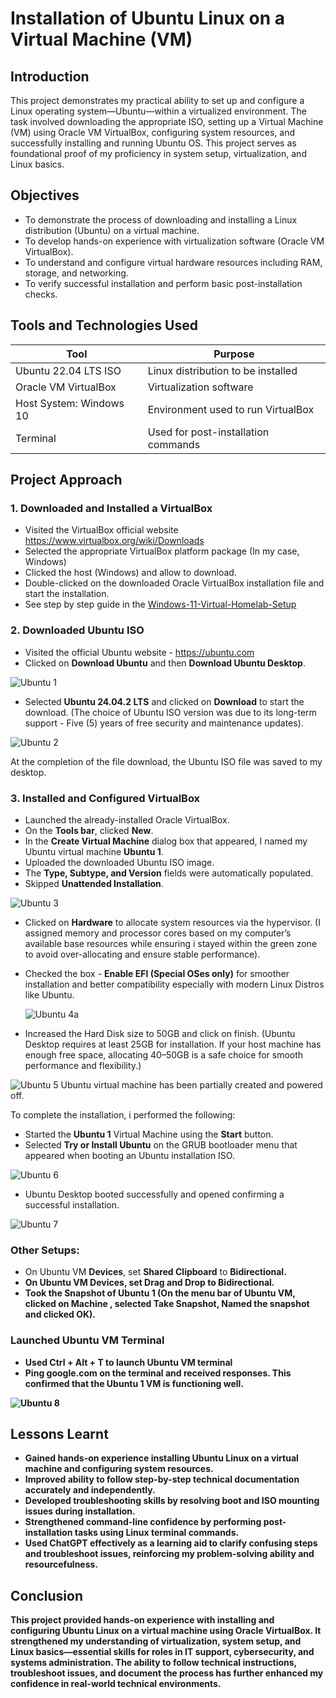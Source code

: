 #  Installation of Ubuntu Linux on a Virtual Machine (VM)

## Introduction

This project demonstrates my practical ability to set up and configure a Linux operating system—Ubuntu—within a virtualized environment. The task involved downloading the appropriate ISO, setting up a Virtual Machine (VM) using Oracle VM VirtualBox, configuring system resources, and successfully installing and running Ubuntu OS. This project serves as foundational proof of my proficiency in system setup, virtualization, and Linux basics.

## Objectives

- To demonstrate the process of downloading and installing a Linux distribution (Ubuntu) on a virtual machine.
- To develop hands-on experience with virtualization software (Oracle VM VirtualBox).
- To understand and configure virtual hardware resources including RAM, storage, and networking.
- To verify successful installation and perform basic post-installation checks.

## Tools and Technologies Used

| Tool                       | Purpose                                     |
| -------------------------- | ------------------------------------------- |
| Ubuntu 22.04 LTS ISO       | Linux distribution to be installed          |
| Oracle VM VirtualBox       | Virtualization software                     |
| Host System: Windows 10    | Environment used to run VirtualBox          |
| Terminal                   | Used for post-installation commands         |

##  Project Approach

### 1. Downloaded and Installed a VirtualBox
-	Visited the VirtualBox official website https://www.virtualbox.org/wiki/Downloads
-	Selected the appropriate VirtualBox platform package (In my case, Windows) 
-	Clicked the host (Windows) and allow to download.
-	Double-clicked on the downloaded Oracle VirtualBox installation file and start the installation.
-	See step by step guide in the [Windows-11-Virtual-Homelab-Setup](https://github.com/Judeorabueze/Windows-11-Virtual-Homelab-Setup)

### 2. Downloaded Ubuntu ISO
- Visited the official Ubuntu website - https://ubuntu.com
- Clicked on <b>Download Ubuntu</b> and then <b>Download Ubuntu Desktop</b>.
  
![Ubuntu 1](https://github.com/Judeorabueze/Installation-of-Ubuntu-Linux-on-a-Virtual-Machine-VM-/blob/main/Ubuntu%201.PNG)

- Selected <b>Ubuntu 24.04.2 LTS</b> and clicked on <b>Download</b> to start the download.
  (The choice of Ubuntu ISO version was due to its long-term support - Five (5) years of free security and maintenance updates).

![Ubuntu 2](https://github.com/Judeorabueze/Installation-of-Ubuntu-Linux-on-a-Virtual-Machine-VM-/blob/main/image.png)

At the completion of the file download, the Ubuntu ISO file was saved to my desktop.

### 3. Installed and Configured VirtualBox
- Launched the already-installed Oracle VirtualBox.
- On the <b>Tools bar</b>, clicked <b>New</b>.
- In the <b>Create Virtual Machine</b> dialog box that appeared, I named my Ubuntu virtual machine <b>Ubuntu 1</b>.
- Uploaded the downloaded Ubuntu ISO image.
- The <b>Type, Subtype, and Version</b> fields were automatically populated.
- Skipped <b> Unattended Installation</b>.

![Ubuntu 3](https://github.com/Judeorabueze/Installation-of-Ubuntu-Linux-on-a-Virtual-Machine-VM-/blob/main/Ubuntu%203.PNG)

- Clicked on <b>Hardware</b> to allocate system resources via the hypervisor.
  (I assigned memory and processor cores based on my computer’s available base resources while ensuring i stayed within the green zone to avoid over-allocating and ensure stable performance).
- Checked the box - <b>Enable EFI (Special OSes only)</b> for smoother installation and better compatibility especially with modern Linux Distros like Ubuntu.
  
  ![Ubuntu 4a](https://github.com/Judeorabueze/Installation-of-Ubuntu-Linux-on-a-Virtual-Machine-VM-/blob/main/Ubuntu%204a.PNG)

- Increased the Hard Disk size to 50GB and click on finish. (Ubuntu Desktop requires at least 25GB for installation. If your host machine has enough free space, allocating 40–50GB is a safe choice for smooth performance and flexibility.)

![Ubuntu 5](https://github.com/Judeorabueze/Installation-of-Ubuntu-Linux-on-a-Virtual-Machine-VM-/blob/main/Ubuntu%205.PNG)
Ubuntu virtual machine has been partially created and powered off.

To complete the installation, i performed the following:

- Started the <b>Ubuntu 1</b> Virtual Machine using the <b>Start</b> button.
- Selected <b>Try or Install Ubuntu</b> on the GRUB bootloader menu that appeared when booting an Ubuntu installation ISO.

![Ubuntu 6](https://github.com/Judeorabueze/Installation-of-Ubuntu-Linux-on-a-Virtual-Machine-VM-/blob/main/Ubuntu%206.PNG)

- Ubuntu Desktop booted successfully and opened confirming a successful installation.
  
![Ubuntu 7](https://github.com/Judeorabueze/Installation-of-Ubuntu-Linux-on-a-Virtual-Machine-VM-/blob/main/Ubuntu%207.PNG)

### Other Setups:

- On Ubuntu VM <b>Devices</b>, set <b>Shared Clipboard</b> to <b>Bidirectional<b>.
- On Ubuntu VM <b>Devices</b>, set <b>Drag and Drop</b> to Bidirectional.
- Took the Snapshot of Ubuntu 1 (On the menu bar of Ubuntu VM, clicked on <b>Machine</b> , selected <b>Take Snapshot</b>, Named the snapshot and clicked OK).

### Launched Ubuntu VM Terminal
- Used Ctrl + Alt + T to launch Ubuntu VM terminal
- <b>Ping google.com</b> on the terminal and received responses. This confirmed that the Ubuntu 1 VM is functioning well.

![Ubuntu 8](https://github.com/Judeorabueze/Installation-of-Ubuntu-Linux-on-a-Virtual-Machine-VM-/blob/main/Ubuntu%208.PNG)

## Lessons Learnt

- Gained hands-on experience installing Ubuntu Linux on a virtual machine and configuring system resources.
- Improved ability to follow step-by-step technical documentation accurately and independently.
- Developed troubleshooting skills by resolving boot and ISO mounting issues during installation.
- Strengthened command-line confidence by performing post-installation tasks using Linux terminal commands.
- Used ChatGPT effectively as a learning aid to clarify confusing steps and troubleshoot issues, reinforcing my problem-solving ability and resourcefulness.

## Conclusion

This project provided hands-on experience with installing and configuring Ubuntu Linux on a virtual machine using Oracle VirtualBox. It strengthened my understanding of virtualization, system setup, and Linux basics—essential skills for roles in IT support, cybersecurity, and systems administration. The ability to follow technical instructions, troubleshoot issues, and document the process has further enhanced my confidence in real-world technical environments.
  

